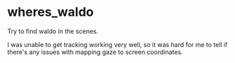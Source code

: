 # wheres_waldo

Try to find waldo in the scenes.

I was unable to get tracking working very well, so it was hard for me to tell
if there's any issues with mapping gaze to screen coordinates.